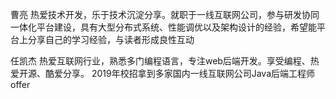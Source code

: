
曹亮
热爱技术开发，乐于技术沉淀分享。就职于一线互联网公司，参与研发协同一体化平台建设，具有大型分布式系统、性能调优以及架构设计的经验，希望能平台上分享自己的学习经验，与读者形成良性互动


任凯杰
热爱互联网行业，熟悉多门编程语言，专注web后端开发。享受编程、热爱开源、酷爱分享。
2019年校招拿到多家国内一线互联网公司Java后端工程师 offer